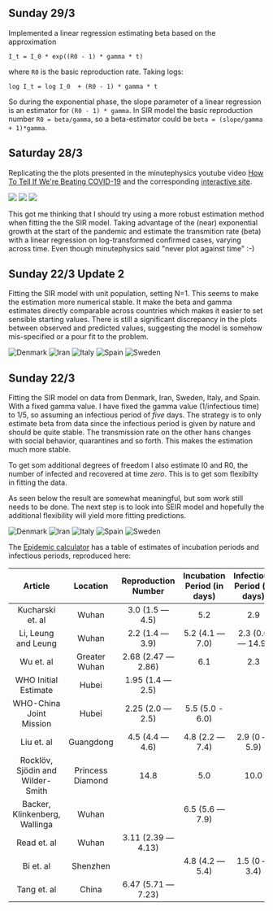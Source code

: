 ## Sunday 29/3

Implemented a linear regression estimating beta based on the approximation
```
I_t = I_0 * exp((R0 - 1) * gamma * t)
```
where `R0` is the basic reproduction rate. Taking logs:
```
log I_t = log I_0  + (R0 - 1) * gamma * t
```
So during the exponential phase, the slope parameter of a linear regression 
is an estimator for `(R0 - 1) * gamma`.  In SIR model the basic reproduction number 
`R0 = beta/gamma`, so a beta-estimator could be `beta = (slope/gamma + 1)*gamma`.



## Saturday 28/3

Replicating the the plots presented in the minutephysics youtube video 
[How To Tell If We're Beating COVID-19](https://www.youtube.com/watch?v=54XLXg4fYsc) 
and the corresponding [interactive site](http://aatishb.com/covidtrends).

![](changelog_img/28-03-2020/china_loglog_new_confirmed.png)
![](changelog_img/28-03-2020/denmark_loglog_new_confirmed.png)
![](changelog_img/28-03-2020/us_loglog_new_confirmed.png)

This got me thinking that I should try using a more robust estimation method
when fitting the the SIR model. Taking advantage of the (near) exponential growth
at the start of the pandemic and estimate the transmition rate (beta) with a linear
regression on log-transformed confirmed cases, varying across time. Even though minutephysics
said "never plot against time" :-) 

## Sunday 22/3 Update 2

Fitting the SIR model with unit population, setting N=1. This seems to make the estimation more numerical stable.
It make the beta and gamma estimates directly comparable across countries which makes it easier
to set sensible starting values. There is still a significant discrepancy in the plots between observed and 
predicted values, suggesting the model is somehow mis-specified or a pour fit to the problem. 

![Denmark](changelog_img/22-03-2020-2/denmark_sir.png)
![Iran](changelog_img/22-03-2020-2/iran_sir.png)
![Italy](changelog_img/22-03-2020-2/italy_sir.png)
![Spain](changelog_img/22-03-2020-2/spain_sir.png)
![Sweden](changelog_img/22-03-2020-2/sweden_sir.png)


## Sunday 22/3

Fitting the SIR model on data from Denmark, Iran, Sweden, Italy, and Spain. With a fixed gamma value.
I have fixed the gamma value (1/infectious time) to 1/5, so assuming an infectious period of _five_ days. 
The strategy is to only estimate beta from data since the infectious period is given by nature and 
should be quite stable. The transmission rate on the  other hans changes with social behavior, quarantines 
and so forth. This makes the estimation much more stable. 

To get som additional degrees of freedom I also estimate I0 and R0, the number of infected and recovered at 
time _zero_. This is to get som flexibilty in fitting the data.

As seen below the result are somewhat meaningful, but som work still needs to be done. The next step is to look 
into SEIR model and hopefully the additional flexibility will yield more fitting predictions.  

![Denmark](changelog_img/22-03-2020/denmark_sir.png)
![Iran](changelog_img/22-03-2020/iran_sir.png)
![Italy](changelog_img/22-03-2020/italy_sir.png)
![Spain](changelog_img/22-03-2020/spain_sir.png)
![Sweden](changelog_img/22-03-2020/sweden_sir.png)

The [Epidemic calculator](https://gabgoh.github.io/COVID/index.html) has a table of estimates of incubation periods 
and infectious periods, reproduced here:


| Article | Location | Reproduction Number | Incubation Period (in days) | Infectious Period (in days) |
|:-------:|:--------:|:-------------------:|:---------------------------:|:---------------------------:|
Kucharski et. al|Wuhan|3.0 (1.5 — 4.5)|5.2|2.9
Li, Leung and Leung|Wuhan|2.2 (1.4 — 3.9)|5.2 (4.1 — 7.0)|2.3 (0.0 — 14.9)
Wu et. al|Greater Wuhan|2.68 (2.47 — 2.86)|6.1|2.3
WHO Initial Estimate|Hubei|1.95 (1.4 — 2.5)||
WHO-China Joint Mission|Hubei|2.25 (2.0 — 2.5)|5.5 (5.0 - 6.0)|
Liu et. al|Guangdong|4.5 (4.4 — 4.6)|4.8 (2.2 — 7.4)|2.9 (0 — 5.9)
Rocklöv, Sjödin and Wilder-Smith|Princess Diamond|14.8|5.0|10.0
Backer, Klinkenberg, Wallinga|Wuhan||6.5 (5.6 — 7.9)|
Read et. al|Wuhan|3.11 (2.39 — 4.13)||
Bi et. al|Shenzhen||4.8 (4.2 — 5.4)|1.5 (0 — 3.4)|
Tang et. al|China|6.47 (5.71 — 7.23)||